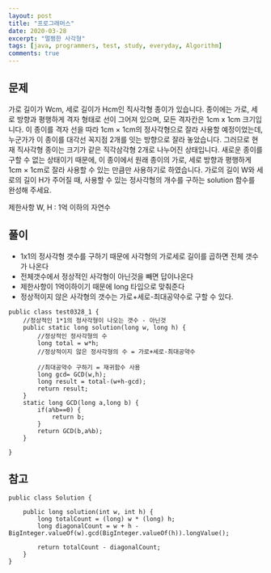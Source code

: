 ```yaml
---
layout: post
title: "프로그래머스"
date: 2020-03-28
excerpt: "멀쩡한 사각형"
tags: [java, programmers, test, study, everyday, Algorithm]
comments: true
---
```


## 문제

 
 가로 길이가 Wcm, 세로 길이가 Hcm인 직사각형 종이가 있습니다. 종이에는 가로, 세로 방향과 평행하게 격자 형태로 선이 그어져 있으며, 
 모든 격자칸은 1cm x 1cm 크기입니다. 이 종이를 격자 선을 따라 1cm × 1cm의 정사각형으로 잘라 사용할 예정이었는데, 누군가가 이 종이를 대각선 꼭지점 2개를 잇는 방향으로 잘라 놓았습니다. 
 그러므로 현재 직사각형 종이는 크기가 같은 직각삼각형 2개로 나누어진 상태입니다. 새로운 종이를 구할 수 없는 상태이기 때문에, 
 이 종이에서 원래 종이의 가로, 세로 방향과 평행하게 1cm × 1cm로 잘라 사용할 수 있는 만큼만 사용하기로 하였습니다.
 가로의 길이 W와 세로의 길이 H가 주어질 때, 사용할 수 있는 정사각형의 개수를 구하는 solution 함수를 완성해 주세요.

제한사항
W, H : 1억 이하의 자연수


## 풀이
* 1x1의 정사각형 갯수를 구하기 때문에 사각형의 가로세로 길이를 곱하면 전체 갯수가 나온다
* 전체갯수에서 정상적인 사각형이 아닌것을 빼면 답이나온다
* 제한사항이 1억이하이기 때문에 long 타입으로 맞춰준다
* 정상적이지 않은 사각형의 갯수는 가로+세로-최대공약수로 구할 수 있다.


```
public class test0328_1 {
	//정상적인 1*1의 정사각형이 나오는 갯수 - 아닌것
	public static long solution(long w, long h) {
		//정상적인 정사각형의 수
        long total = w*h;
        //정상적이지 않은 정사각형의 수 = 가로+세로-최대공약수
        
        //최대공약수 구하기 = 재귀함수 사용
        long gcd= GCD(w,h);
        long result = total-(w+h-gcd);
        return result;
    }
	static long GCD(long a,long b) {
		if(a%b==0) {
			return b;
		}
		return GCD(b,a%b);
	}
	
}
```


## 참고


```
public class Solution {

    public long solution(int w, int h) {
        long totalCount = (long) w * (long) h;
        long diagonalCount = w + h - BigInteger.valueOf(w).gcd(BigInteger.valueOf(h)).longValue();

        return totalCount - diagonalCount;
    }
}
```

